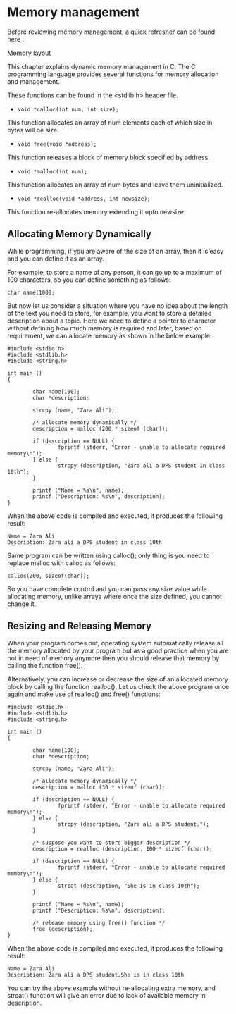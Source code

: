 # Memory management

Before reviewing memory management, a quick refresher can be found here :

[Memory layout](system/MEMORY_LAYOUT.md)

This chapter explains dynamic memory management in C. The C programming language provides several functions for memory 
allocation and management. 

These functions can be found in the <stdlib.h> header file.

- `void *calloc(int num, int size);`

This function allocates an array of num elements each of which size in bytes will be size.

- `void free(void *address);`

This function releases a block of memory block specified by address.

- `void *malloc(int num);`

This function allocates an array of num bytes and leave them uninitialized.

- `void *realloc(void *address, int newsize);`

This function re-allocates memory extending it upto newsize.

## Allocating Memory Dynamically

While programming, if you are aware of the size of an array, then it is easy and you can define it as an array. 

For example, to store a name of any person, it can go up to a maximum of 100 characters, so you can define something 
as follows:

`char name[100];`

But now let us consider a situation where you have no idea about the length of the text you need to store, for example, 
you want to store a detailed description about a topic. Here we need to define a pointer to character without defining 
how much memory is required and later, based on requirement, we can allocate memory as shown in the below example:

```
#include <stdio.h>
#include <stdlib.h>
#include <string.h>

int main ()
{

        char name[100];
        char *description;

        strcpy (name, "Zara Ali");

        /* allocate memory dynamically */
        description = malloc (200 * sizeof (char));

        if (description == NULL) {
                fprintf (stderr, "Error - unable to allocate required memory\n");
        } else {
                strcpy (description, "Zara ali a DPS student in class 10th");
        }

        printf ("Name = %s\n", name);
        printf ("Description: %s\n", description);
}
```

When the above code is compiled and executed, it produces the following result:

```
Name = Zara Ali
Description: Zara ali a DPS student in class 10th
```

Same program can be written using calloc(); only thing is you need to replace malloc with calloc as follows:

`calloc(200, sizeof(char));`

So you have complete control and you can pass any size value while allocating memory, unlike arrays where once the size 
defined, you cannot change it.

## Resizing and Releasing Memory

When your program comes out, operating system automatically release all the memory allocated by your program but as a 
good practice when you are not in need of memory anymore then you should release that memory by calling the function 
free().

Alternatively, you can increase or decrease the size of an allocated memory block by calling the function realloc(). 
Let us check the above program once again and make use of realloc() and free() functions:

```
#include <stdio.h>
#include <stdlib.h>
#include <string.h>

int main ()
{

        char name[100];
        char *description;

        strcpy (name, "Zara Ali");

        /* allocate memory dynamically */
        description = malloc (30 * sizeof (char));

        if (description == NULL) {
                fprintf (stderr, "Error - unable to allocate required memory\n");
        } else {
                strcpy (description, "Zara ali a DPS student.");
        }

        /* suppose you want to store bigger description */
        description = realloc (description, 100 * sizeof (char));

        if (description == NULL) {
                fprintf (stderr, "Error - unable to allocate required memory\n");
        } else {
                strcat (description, "She is in class 10th");
        }

        printf ("Name = %s\n", name);
        printf ("Description: %s\n", description);

        /* release memory using free() function */
        free (description);
}
```

When the above code is compiled and executed, it produces the following result:

```
Name = Zara Ali
Description: Zara ali a DPS student.She is in class 10th
```

You can try the above example without re-allocating extra memory, and strcat() function will give an error due to lack 
of available memory in description.